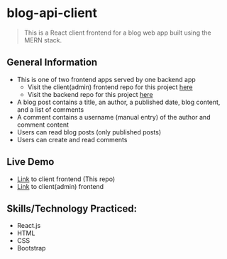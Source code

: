 # blog-api-client
> This is a React client frontend for a blog web app built using the MERN stack. 
## General Information
- This is one of two frontend apps served by one backend app
  - Visit the client(admin) frontend repo for this project [here](https://github.com/yamakenth/blog-api-client-admin)
  - Visit the backend repo for this project [here](https://github.com/yamakenth/blog-api-server)
- A blog post contains a title, an author, a published date, blog content, and a list of comments
- A comment contains a username (manual entry) of the author and comment content
- Users can read blog posts (only published posts)
- Users can create and read comments
## Live Demo
- [Link](https://yamakenth.github.io/blog-api-client/) to client frontend (This repo)
- [Link](https://yamakenth.github.io/blog-api-client-admin/) to client(admin) frontend
## Skills/Technology Practiced:
- React.js
- HTML
- CSS
- Bootstrap